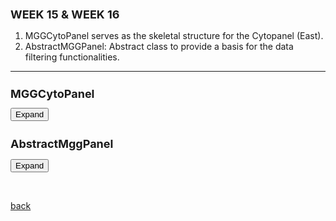 ## WEEK 15 & WEEK 16


1. MGGCytoPanel serves as the skeletal structure for the Cytopanel (East).
2. AbstractMGGPanel: Abstract class to provide a basis for the data filtering functionalities.

 * * *

 
 
<html>
<head>
  <style>
	  h1 {
      font-size: 18px;  /* Adjust the font size for h1 as needed */
    }
    h2 {
      font-size: 18px;  /* Adjust the font size for h2 as needed */
    }
   .panel {
      display: none;
      background-color: #f1f1f1;
      padding: 10px;
      margin-top: 10px;
      font-size: 10px; /* Increase the font size as needed */
      width: 800px; /* Increase the width as needed */
    }
  </style>
</head>
<body>
  <h1>MGGCytoPanel</h1>
  <button onclick="MGGCytoPanel()">Expand</button>
  <div class="panel" id="MGGCytoPanel">
    <pre>
	 
			public class MGGCytoPanel extends  JPanel implements  CytoPanelComponent2, SetCurrentNetworkListener, SelectedNodesAndEdgesListener  {
		
			final MGGManager manager;
		
			// Define new colors
			 public static final Color[] MY_COLORS = new Color[] { Color.BLACK, Color.RED, Color.BLUE, Color.YELLOW };
			 // Create a Font object
			 private static final  Font myFont = new Font("Arial", Font.PLAIN, 16);
			 
			private JTabbedPane tabs;
			//private StringNodePanel nodePanel;
			private MGGEdgePanel edgePanel;
			private boolean registered = false;
			 private static final Icon icon = new TextIcon(new String[] { "MGG" }, new Font[] { myFont }, MY_COLORS, 16, 16);
			
			public MGGCytoPanel(final MGGManager manager) {
				this.manager = manager;
				this.setLayout(new BorderLayout());
				tabs = new JTabbedPane(JTabbedPane.BOTTOM);
				//nodePanel = new StringNodePanel(manager);
				//tabs.add("Nodes", nodePanel);
				edgePanel = new MGGEdgePanel(manager);
				tabs.add("Edges", edgePanel);
				this.add(tabs, BorderLayout.CENTER);
				manager.setCytoPanel(this);
				manager.registerService(this, SetCurrentNetworkListener.class, new Properties());
				manager.registerService(this, SelectedNodesAndEdgesListener.class, new Properties());
				registered = true;
				revalidate();
				repaint();
			}
			
			
			public void showCytoPanel() {
				// System.out.println("show panel");
				CySwingApplication swingApplication = manager.getService(CySwingApplication.class);
				CytoPanel cytoPanel = swingApplication.getCytoPanel(CytoPanelName.EAST);
				if (!registered) {
					manager.registerService(this, CytoPanelComponent.class, new Properties());
					registered = true;
				}
				if (cytoPanel.getState() == CytoPanelState.HIDE)
					cytoPanel.setState(CytoPanelState.DOCK);
		
				// Tell tabs
				//nodePanel.networkChanged(manager.getCurrentNetwork());
				edgePanel.networkChanged(manager.getCurrentNetwork());
			}
			
			public void reinitCytoPanel() {
				CySwingApplication swingApplication = manager.getService(CySwingApplication.class);
				CytoPanel cytoPanel = swingApplication.getCytoPanel(CytoPanelName.EAST);
				if (!registered) {
					manager.registerService(this, CytoPanelComponent.class, new Properties());
					registered = true;
				}
				if (cytoPanel.getState() == CytoPanelState.HIDE)
					cytoPanel.setState(CytoPanelState.DOCK);
		
				// Tell tabs & remove/undo filters
				CyNetwork current = manager.getCurrentNetwork();
				//nodePanel.removeFilters(current);
				//nodePanel.undoFilters();
				//nodePanel.networkChanged(current);
				edgePanel.removeFilters(current);
				edgePanel.undoFilters();
				edgePanel.networkChanged(current);
			}
		
			public void hideCytoPanel() {
				manager.unregisterService(this, CytoPanelComponent.class);
				registered = false;
			}
		
			public String getIdentifier() {
				return "be.kuleuven.mgG.internal.MGG";
			}
		
			public Component getComponent() {
				// TODO Auto-generated method stub
				return this;
			}
		
			public CytoPanelName getCytoPanelName() {
				// TODO Auto-generated method stub
				return CytoPanelName.EAST;
			}
		
			public Icon getIcon() {
				return icon;
			}
		
			public String getTitle() {
				return "MGG";
			}
		
			public void updateControls() {
				//nodePanel.updateControls();
				edgePanel.updateScore();
				//edgePanel.updateSubPanel();
			}
		
			@Override
			public void handleEvent(SelectedNodesAndEdgesEvent event) {
				if (!registered) return;
				// Pass selected nodes to nodeTab
				//nodePanel.selectedNodes(event.getSelectedNodes());
				// Pass selected edges to edgeTab
				edgePanel.selectedEdges(event.getSelectedEdges());
			}
		
			@Override
			public void handleEvent(SetCurrentNetworkEvent event) {
				  CyNetwork network = event.getNetwork();
		
				    if (network == null) {
				        hideCytoPanel();
				        return;
				    }
		
				    // Check for the existence of the "flashweave-score" attribute on edges
				    boolean hasFlashweaveScore = network.getRow(network).get("flashweave-score",Double.class) != null;
		
					
		
				    // Based on the above checks, decide whether to show the CytoPanel
				    if (hasFlashweaveScore) {
				        if (!registered) {
				            showCytoPanel();
				        }
		
				        // Inform the tabs
				       // nodePanel.networkChanged(network);
				        edgePanel.networkChanged(network);
				    } else {
				        hideCytoPanel();
				    }
			
			
		}}

		    		

   </pre>
  </div>


  <h2>AbstractMggPanel</h2>
  <button onclick="AbstractMggPanel()">Expand</button>
  <div class="panel" id="AbstractMggPanel">
    <pre>
 
		
          	
          	public abstract class AbstractMggPanel extends JPanel {
          
          	protected final MGGManager manager;
          	protected final OpenBrowser openBrowser;
          	protected final Font iconFont;
          	protected final Font labelFont;
          	protected final Font textFont;
          	protected CyNetwork currentNetwork;
          	protected Map<CyNetwork, Map<String,Map<String, Double>>> filters;
          
          	public AbstractMggPanel(final MGGManager manager) {
          		this.manager = manager;
          		this.openBrowser = manager.getService(OpenBrowser.class);
          		this.currentNetwork = manager.getCurrentNetwork();
          		IconManager iconManager = manager.getService(IconManager.class);
          		iconFont = iconManager.getIconFont(17.0f);
          		labelFont = new Font("SansSerif", Font.BOLD, 10);
          		textFont = new Font("SansSerif", Font.PLAIN, 10);
          		filters = new HashMap<>();
          		filters.put(currentNetwork, new HashMap<>());
          	}
          
          	abstract void doFilter(String type);
          	
          	abstract void undoFilters();
          	
          	abstract double initFilter(String type, String text);
          
          	protected JComponent createFilterSlider(String type, String text, CyNetwork network, boolean labels, double max) {
          		double value = 0.0;
          		if (filters.containsKey(network) && 
          		    filters.get(network).containsKey(type) && 
          		    filters.get(network).get(type).containsKey(text)) {
          			value = filters.get(network).get(type).get(text);
          			// System.out.println("value = "+value);
          		} else {
          			value = initFilter(type, text);
          		}
          		Box box = Box.createHorizontalBox();
          		if (labels) {
          			JLabel label = new JLabel(text);
          			label.setFont(labelFont);
          			label.setPreferredSize(new Dimension(100,20));
          			box.add(Box.createRigidArea(new Dimension(10,0)));
          			box.add(label);
          			box.add(Box.createHorizontalGlue());
          		}
          		JSlider slider;
          		slider = new JSlider(0,(int)max,(int)(value*100));
          		slider.setToolTipText("Filter ranges between 0.0 and " + max/100);
          		slider.setPreferredSize(new Dimension(150,20));
          		box.add(slider);
          		// box.add(Box.createHorizontalGlue());
          		JTextField textField;
          		textField = new JTextField(String.format("%.2f",value),4);
          		textField.setPreferredSize(new Dimension(30,20));
          		textField.setMaximumSize(new Dimension(30,20));
          		textField.setFont(textFont);
          		box.add(textField);
          		// Hook it up
          		addChangeListeners(type, text, slider, textField, max);
          		box.setAlignmentX(Component.LEFT_ALIGNMENT);
          		return box;
          	}
          
          	protected void addChangeListeners(String type, String label, JSlider slider, 
          	                                  JTextField textField, double max) {
          		slider.addChangeListener(new ChangeListener() {
          			public void stateChanged(ChangeEvent e) {
          				JSlider sl = (JSlider)e.getSource();
          				int value = sl.getValue();
          				double v = ((double)value)/100.0;
          				textField.setText(String.format("%.2f",v));
          				addFilter(type, label, v);
          				doFilter(type);
          			}
          		});
          
          		textField.addActionListener(new ActionListener() {
          			public void actionPerformed(ActionEvent e) {
          				JTextField field = (JTextField)e.getSource();
          				String text = field.getText();
          				slider.setValue((int)(Double.parseDouble(text)*100.0));
          			}
          		});
          	}
          
          	protected void addFilter(String type, String label, double value) {
          		Map<String,Double> filter = filters.get(currentNetwork).get(type);
          		filter.put(label, value);
          
          		if (value == 0)
          			filter.remove(label);
          	}
          
          	protected void removeFilters(CyNetwork network) {
          		if (network != null && filters.containsKey(network))
          			filters.remove(network);
          	}

    }


     </pre>
  </div>

  <script>
    function MGGCytoPanel() {
      var panel = document.getElementById("MGGCytoPanel");
      if (panel.style.display === "none") {
        panel.style.display = "block";
      } else {
        panel.style.display = "none";
      }
    }
    
    function AbstractMggPanel() {
      var panel = document.getElementById("AbstractMggPanel");
      if (panel.style.display === "none") {
        panel.style.display = "block";
      } else {
        panel.style.display = "none";
      }
    }
	  
  </script>
</body>
</html>

	
	
<br> <!-- Add an empty line -->



[back](./)
